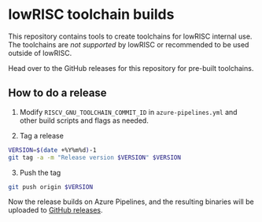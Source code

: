 lowRISC toolchain builds
========================

This repository contains tools to create toolchains for lowRISC internal use.
The toolchains are *not supported* by lowRISC or recommended to be used outside of lowRISC.

Head over to the GitHub releases for this repository for pre-built toolchains.

How to do a release
-------------------

1. Modify `RISCV_GNU_TOOLCHAIN_COMMIT_ID` in `azure-pipelines.yml` and
   other build scripts and flags as needed.

2. Tag a release

  ```bash
  VERSION=$(date +%Y%m%d)-1
  git tag -a -m "Release version $VERSION" $VERSION
  ```

3. Push the tag

  ```bash
  git push origin $VERSION
  ```

Now the release builds on Azure Pipelines, and the resulting binaries
will be uploaded to
[GitHub releases](https://github.com/lowRISC/lowrisc-toolchains/releases).
